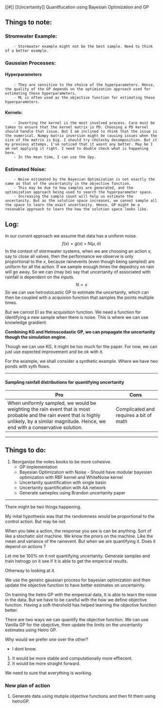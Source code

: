 [[#]] [[Uncertanity]] Quanitfucation using Bayesian Optimization and GP

## Things to note:
### Stromwater Example:
        - Stormwater example might not be the best sample. Need to think of a better example.
### Gaussian Processes:
#### Hyperparameters
        - They are sensitive to the choice of the hyperparameters. Hence, the quality of the GP depends on the optimization approach used for estimating these hyperparameters.
        - ML is often used as the objective function for estimating these hyperparameters.
#### Kernels:
        - Inverting the kernel is the most involved process. Care must be taken to ensure that the kernel matrix is PD. Choosing a PD kernel should handle that issue. But I am inclined to think that the issue is the numerical. Numpy matrix inversion might be causing issues when the size of the matrix is big. I should try cholecky decomposition. But it my previous attemps, I've noticed that it wasnt any better. May be I am not applying it right. I need to double check what is happening here. 
        - In the mean time, I can use the Gpy.

### Estimated Noise:
        - Noise estimated by the Bayesian Optimization is not exactly the same as that of the uncertanity in the objective function. 
        - This may be due to how samples are generated, and the optimization approach being used to search the hyperparameter space. 
        - Increasing the sample count will help us estimate the uncertanity. But as the solution space increases, we cannot sample all the space to learn the exact uncertanity. Hence, GP might be a resonable approach to learn the how the solution space looks like.

## Log:

In our current approach we assume that data has a uniform noise. 
$$ f(x) = g(x) + N(\mu, \sigma)$$
In the context of stormwater systems, when we are choosing an action $x$, say to close all valves, then the performance we observe is only proportional to the $x$, because rainevents (even though being sampled) are uniform for all the action. If we sample enough times the depedncy on rain will go away. So we can (may be) say that uncertanity of associated with rainfall is dependent on the inputs.
$$ N \propto x$$
So we can use hetrostocastic GP to estimate the uncertanity, which can then be coupled with a acquision function that samples the points multiple times.

But we cannot EI as the acquisition function. We need a function for identifying a new sample when there is noise. 
This is where we can use knowledge graidient. 

**Combining KG and Hetroscodastic GP, we can propagate the uncertanity though the simulation engine.**

Though we can use KG, it might be too much for the paper. For now, we can just use expected improvement and be ok with it. 

For the example, we shall consider a synthetic example. Where we have two ponds with syth flows. 

-----------

#### Sampling rainfall distributions for quantifying uncertanity

| Pro | Cons |
| --- | -----|
|When uniformly sampled, we would be weighting the rain event that is most probable and the rain event that is highly unlikely, by a similar magnitude. Hence, we end with a conservative solution. | Complicated and requires a bit of math |

-----------


## Things to do:
1. Reorganize the notes books to be more cohesive.
    - GP implementation 
    - Bayesian Optimization with Noise - Should have modular bayesian optimization with RBF kernel and WhiteNoise kernel 
    - Uncertanity quantification with single basin 
    - Uncertanity quantification with AA network
    - Generate sameples using Brandon uncertanity paper

-----------
There might be two things happening. 

My inital hypothesis was that the randomness would be proportional to the control action. But may be not. 

When you take a action, the response you see is can be anything. Sort of like a stochatic slot machine. We know the priors on the machine. Like the mean and variance of the rainevent. But when we are quantifying it. Does it depend on actions ?

Let me be 100% on it not quantifying uncertanity.
Generate samples and train hetrogp on it see if it is able to get the emperical results.



Otherway to looking at it.

We use the geneirc gaussian process for bayesian optimization and then update the objective function to have better estimates on uncertainity.

On training the hetro GP with the emperical data, It is able to learn the noise in the data. But we have to be careful with the how we define objective function. Having a soft-thershold has helped learning the objective function better.

There are two ways we can quantify the objective function. 
We can use Vanilla GP for the obejctive, then update the limits on the uncertanity estimates using Hetro GP. 

Why would we prefer one over the other?
- I dont know.

1. It would be more stable and computationally more effiecent.
2. It would be more straight forward. 

We need to sure that everything is working.

### New plan of action 
1. Generate data using mutiple objective functions and then fit them using hetroGP.

